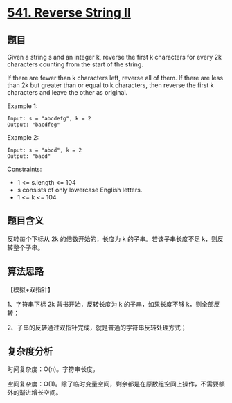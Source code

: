 # [541. Reverse String II](https://leetcode.com/problems/reverse-string-ii/)

## 题目

Given a string s and an integer k, reverse the first k characters for every 2k characters counting from the start of the string.

If there are fewer than k characters left, reverse all of them. If there are less than 2k but greater than or equal to k characters, 
then reverse the first k characters and leave the other as original.

Example 1:
```
Input: s = "abcdefg", k = 2
Output: "bacdfeg"
```

Example 2:
```
Input: s = "abcd", k = 2
Output: "bacd"
```

Constraints:
- 1 <= s.length <= 104
- s consists of only lowercase English letters.
- 1 <= k <= 104

## 题目含义

反转每个下标从 2k 的倍数开始的，长度为 k 的子串。若该子串长度不足 k，则反转整个子串。

## 算法思路

【模拟+双指针】

1、字符串下标 2k 背书开始，反转长度为 k 的子串，如果长度不够 k，则全部反转；

2、子串的反转通过双指针完成，就是普通的字符串反转处理方式；

## 复杂度分析

时间复杂度：O(n)。字符串长度。

空间复杂度：O(1)。除了临时变量空间，剩余都是在原数组空间上操作，不需要额外的渐进增长空间。
